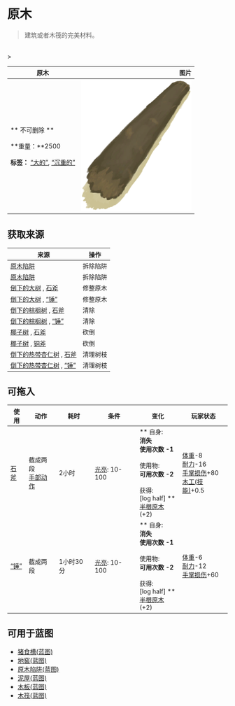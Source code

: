 # 原木  
> 建筑或者木筏的完美材料。  
<br>  
>   
  
  原木  |   图片   
 ----  |  ----:   
 ** 不可删除 **<br><br>**重量：**2500<br><br>**标签：**	[“大的”](tag_Large.md), [“沉重的”](tag_Heavy.md)  |  <img decoding="async" src="Sprite/Log.png" href="a.md" style="max-width:300px;max-height:300px;">   
  
## 获取来源  
来源  |  操作  
----  |  ----  
[原木陷阱](LogTrap.md)  |  拆除陷阱  
[原木陷阱](LogTrapTriggered.md)  |  拆除陷阱  
[倒下的大树](LargeTreeFelled.md) , [石斧](StoneAxe.md)  |  修整原木  
[倒下的大树](LargeTreeFelled.md) , [“锤”](tag_Axe.md)  |  修整原木  
[倒下的棕榈树](PalmTreeFelled.md) , [石斧](StoneAxe.md)  |  清除  
[倒下的棕榈树](PalmTreeFelled.md) , [“锤”](tag_Axe.md)  |  清除  
[椰子树](PalmTree_IH.md) , [石斧](StoneAxe.md)  |  砍倒  
[椰子树](PalmTree_IH.md) , [铜斧](AxeCopper.md)  |  砍倒  
[倒下的热带杏仁树](TropicalAlmondTreeFelled.md) , [石斧](StoneAxe.md)  |  清理树枝  
[倒下的热带杏仁树](TropicalAlmondTreeFelled.md) , [“锤”](tag_Axe.md)  |  清理树枝  
## 可拖入  
使用  |  动作  |  耗时  |  条件  |  变化  |  玩家状态  
----  |  ----  |  ----  |  ----  |  ----  |  ----  
[石斧](StoneAxe.md)  |  截成两段<br>[手部动作](HandAction.md)  |  2小时  |  [光亮](Light.md): 10-100  |  ** 自身: **<br>消失<br>使用次数  -1<br><br>** 使用物: **<br>可用次数  -2<br><br>** 获得: **<br>** [log half] **<br>  [半根原木](HalfLog.md)(+2)<br>  |  [体重](Weight.md)-8<br>[耐力](Stamina.md)-16<br>[手掌损伤](HandDamage.md)+80<br>[木工(技能)](Skill_Woodworking.md)+0.5  
[“锤”](tag_Axe.md)  |  截成两段<br>  |  1小时30分  |  [光亮](Light.md): 10-100  |  ** 自身: **<br>消失<br>使用次数  -1<br><br>** 使用物: **<br>可用次数  -2<br><br>** 获得: **<br>** [log half] **<br>  [半根原木](HalfLog.md)(+2)<br>  |  [体重](Weight.md)-6<br>[耐力](Stamina.md)-12<br>[手掌损伤](HandDamage.md)+60  
## 可用于蓝图  
- [猪食槽(蓝图)](Bp_BoarFeeder.md)  
- [地窖(蓝图)](Bp_Cellar.md)  
- [原木陷阱(蓝图)](Bp_LogTrap.md)  
- [泥屋(蓝图)](Bp_MudHut.md)  
- [木板(蓝图)](Bp_Planks.md)  
- [木筏(蓝图)](Bp_Raft.md)  
  
  
